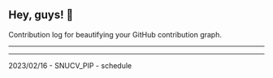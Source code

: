 ## Hey, guys! 👋

Contribution log for beautifying your GitHub contribution graph.

---



---

2023/02/16 - SNUCV_PIP - schedule
